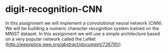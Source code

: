 # digit-recognition-CNN
In this assignment we will implement a convolutional neural network (CNN). We will be building a numeric character recognition system trained on the MNIST dataset. In this assignment we will use a simple architecture based on a very popular network called the LeNet (http://ieeexplore.ieee.org/abstract/document/726791/)
